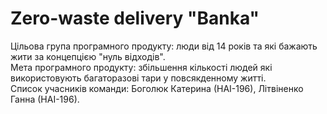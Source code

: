 # Zero-waste delivery "Banka"
  Цільова група програмного продукту: люди від 14 років та які бажають жити за концепцією "нуль відходів".</br>
  Мета програмного продукту: збільшення кількості людей які використовують багаторазові тари у повсякденному житті.</br>
  Список учасників команди: Боголюк Катерина (НАІ-196), Літвіненко Ганна (НАІ-196).
